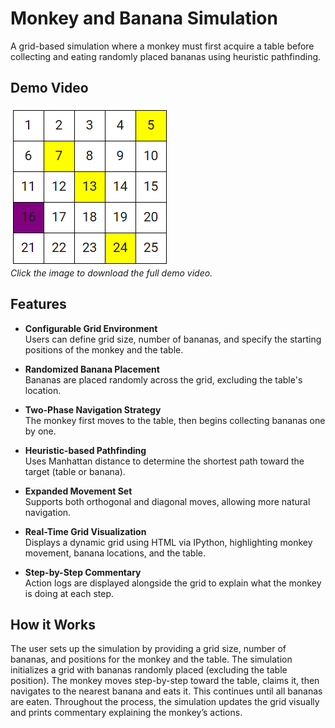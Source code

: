 # Monkey and Banana Simulation

A grid-based simulation where a monkey must first acquire a table before collecting and eating randomly placed bananas using heuristic pathfinding.

## Demo Video

[![Demo Thumbnail](./Monkey_Thumbnail.png)](./Monkey_Banana_Simulation_Demo.mp4)  
*Click the image to download the full demo video.*

## Features

- **Configurable Grid Environment**  
  Users can define grid size, number of bananas, and specify the starting positions of the monkey and the table.

- **Randomized Banana Placement**  
  Bananas are placed randomly across the grid, excluding the table's location.

- **Two-Phase Navigation Strategy**  
  The monkey first moves to the table, then begins collecting bananas one by one.

- **Heuristic-based Pathfinding**  
  Uses Manhattan distance to determine the shortest path toward the target (table or banana).

- **Expanded Movement Set**  
  Supports both orthogonal and diagonal moves, allowing more natural navigation.

- **Real-Time Grid Visualization**  
  Displays a dynamic grid using HTML via IPython, highlighting monkey movement, banana locations, and the table.

- **Step-by-Step Commentary**  
  Action logs are displayed alongside the grid to explain what the monkey is doing at each step.

## How it Works

The user sets up the simulation by providing a grid size, number of bananas, and positions for the monkey and the table. The simulation initializes a grid with bananas randomly placed (excluding the table position). The monkey moves step-by-step toward the table, claims it, then navigates to the nearest banana and eats it. This continues until all bananas are eaten. Throughout the process, the simulation updates the grid visually and prints commentary explaining the monkey’s actions.
